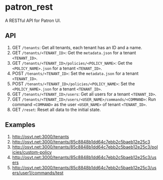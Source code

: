 # patron_rest
A RESTful API for Patron UI.

## API

1. GET ``/tenants``: Get all tenants, each tenant has an ID and a name.
2. GET ``/tenants/<TENANT_ID>``: Get the ``metadata.json`` for a tenant ``<TENANT_ID>``.
3. GET ``/tenants/<TENANT_ID>/policies/<POLICY_NAME>``: Get the ``<POLICY_NAME>.json`` for a tenant ``<TENANT_ID>``.
4. POST ``/tenants/<TENANT_ID>``: Set the ``metadata.json`` for a tenant ``<TENANT_ID>``.
5. POST ``/tenants/<TENANT_ID>/policies/<POLICY_NAME>``: Set the ``<POLICY_NAME>.json`` for a tenant ``<TENANT_ID>``.
6. GET ``/tenants/<TENANT_ID>/users``: Get all users for a tenant ``<TENANT_ID>``.
7. GET ``/tenants/<TENANT_ID>/users/<USER_NAME>/commands/<COMMAND>``: Run command ``<COMMAND>`` as the user ``<USER_NAME>`` of tenant ``<TENANT_ID>``.
8. GET ``/reset``: Reset all data to the initial state.

## Examples

1. http://osvt.net:3000/tenants
2. http://osvt.net:3000/tenants/85c8848b1dd64c7ebb2c5baeb12e25c3
3. http://osvt.net:3000/tenants/85c8848b1dd64c7ebb2c5baeb12e25c3/policies/custom-policy
4. http://osvt.net:3000/tenants/85c8848b1dd64c7ebb2c5baeb12e25c3/users
5. http://osvt.net:3000/tenants/85c8848b1dd64c7ebb2c5baeb12e25c3/users/user1/commands/test
